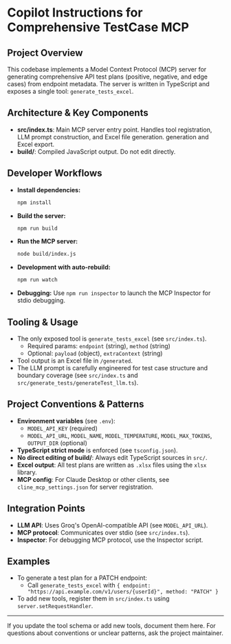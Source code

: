 # Copilot Instructions for Comprehensive TestCase MCP

## Project Overview

This codebase implements a Model Context Protocol (MCP) server for generating comprehensive API test plans (positive, negative, and edge cases) from endpoint metadata. The server is written in TypeScript and exposes a single tool: `generate_tests_excel`.

## Architecture & Key Components

- **src/index.ts**: Main MCP server entry point. Handles tool registration, LLM prompt construction, and Excel file generation.
generation and Excel export.
- **build/**: Compiled JavaScript output. Do not edit directly.

## Developer Workflows

- **Install dependencies:**
  ```bash
  npm install
  ```
- **Build the server:**
  ```bash
  npm run build
  ```
- **Run the MCP server:**
  ```bash
  node build/index.js
  ```
- **Development with auto-rebuild:**
  ```bash
  npm run watch
  ```
- **Debugging:**
  Use `npm run inspector` to launch the MCP Inspector for stdio debugging.

## Tooling & Usage

- The only exposed tool is `generate_tests_excel` (see `src/index.ts`).
  - Required params: `endpoint` (string), `method` (string)
  - Optional: `payload` (object), `extraContext` (string)
- Tool output is an Excel file in `/generated`.
- The LLM prompt is carefully engineered for test case structure and boundary coverage (see `src/index.ts` and `src/generate_tests/generateTest_llm.ts`).

## Project Conventions & Patterns

- **Environment variables** (see `.env`):
  - `MODEL_API_KEY` (required)
  - `MODEL_API_URL`, `MODEL_NAME`, `MODEL_TEMPERATURE`, `MODEL_MAX_TOKENS`, `OUTPUT_DIR` (optional)
- **TypeScript strict mode** is enforced (see `tsconfig.json`).
- **No direct editing of build/**: Always edit TypeScript sources in `src/`.
- **Excel output**: All test plans are written as `.xlsx` files using the `xlsx` library.
- **MCP config**: For Claude Desktop or other clients, see `cline_mcp_settings.json` for server registration.

## Integration Points

- **LLM API**: Uses Groq's OpenAI-compatible API (see `MODEL_API_URL`).
- **MCP protocol**: Communicates over stdio (see `src/index.ts`).
- **Inspector**: For debugging MCP protocol, use the Inspector script.

## Examples

- To generate a test plan for a PATCH endpoint:
  - Call `generate_tests_excel` with `{ endpoint: "https://api.example.com/v1/users/{userId}", method: "PATCH" }`
- To add new tools, register them in `src/index.ts` using `server.setRequestHandler`.

---

If you update the tool schema or add new tools, document them here. For questions about conventions or unclear patterns, ask the project maintainer.
